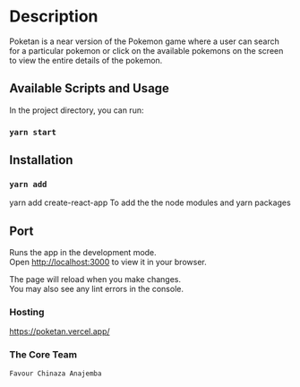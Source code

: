 # Description

Poketan is a near version of the Pokemon game where a user can search for a particular pokemon or click on the available pokemons on the screen to view the entire details of the pokemon.

## Available Scripts and Usage

In the project directory, you can run:

### `yarn start`

## Installation
### `yarn add`
yarn add create-react-app To add the the node modules and yarn packages

## Port

Runs the app in the development mode.\
Open [http://localhost:3000](http://localhost:3000) to view it in your browser.

The page will reload when you make changes.\
You may also see any lint errors in the console.

### Hosting
https://poketan.vercel.app/

### The Core Team
`Favour Chinaza Anajemba`